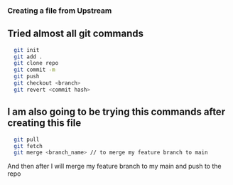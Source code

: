 ### Creating a file from Upstream

## Tried almost all git commands
```bash
  git init
  git add .
  git clone repo
  git commit -m 
  git push 
  git checkout <branch>
  git revert <commit hash>
```
## I am also going to be trying this commands after creating this file
```bash
  git pull
  git fetch
  git merge <branch_name> // to merge my feature branch to main
```

And then after I will merge my feature branch to my main and push to the repo
